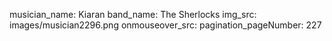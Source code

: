 musician_name: Kiaran
band_name: The Sherlocks
img_src: images/musician2296.png
onmouseover_src: 
pagination_pageNumber: 227